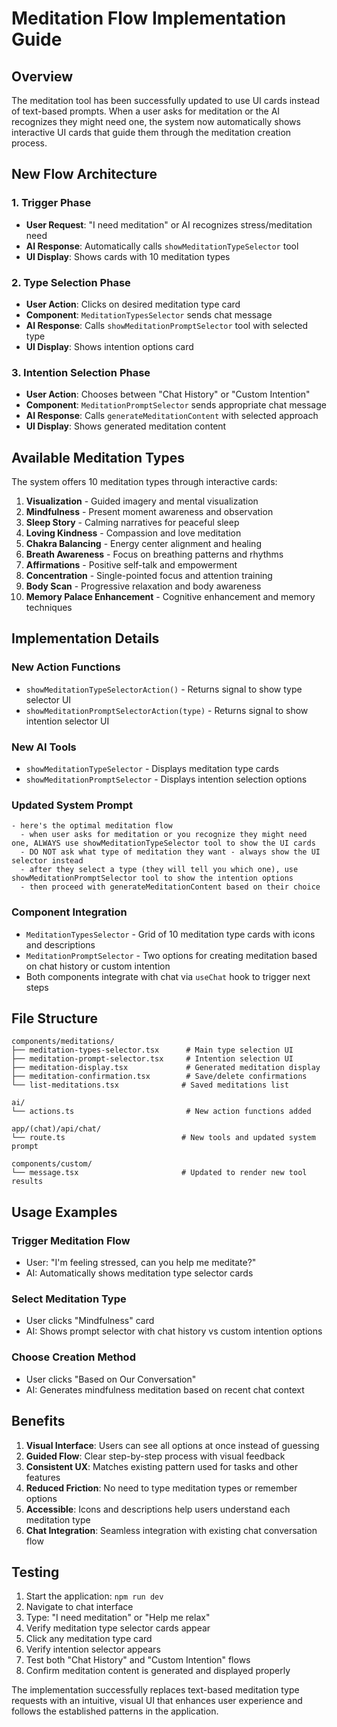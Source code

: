# Meditation Flow Implementation Guide

## Overview

The meditation tool has been successfully updated to use UI cards instead of text-based prompts. When a user asks for meditation or the AI recognizes they might need one, the system now automatically shows interactive UI cards that guide them through the meditation creation process.

## New Flow Architecture

### 1. Trigger Phase
- **User Request**: "I need meditation" or AI recognizes stress/meditation need
- **AI Response**: Automatically calls `showMeditationTypeSelector` tool
- **UI Display**: Shows cards with 10 meditation types

### 2. Type Selection Phase
- **User Action**: Clicks on desired meditation type card
- **Component**: `MeditationTypesSelector` sends chat message
- **AI Response**: Calls `showMeditationPromptSelector` tool with selected type
- **UI Display**: Shows intention options card

### 3. Intention Selection Phase
- **User Action**: Chooses between "Chat History" or "Custom Intention" 
- **Component**: `MeditationPromptSelector` sends appropriate chat message
- **AI Response**: Calls `generateMeditationContent` with selected approach
- **UI Display**: Shows generated meditation content

## Available Meditation Types

The system offers 10 meditation types through interactive cards:

1. **Visualization** - Guided imagery and mental visualization
2. **Mindfulness** - Present moment awareness and observation  
3. **Sleep Story** - Calming narratives for peaceful sleep
4. **Loving Kindness** - Compassion and love meditation
5. **Chakra Balancing** - Energy center alignment and healing
6. **Breath Awareness** - Focus on breathing patterns and rhythms
7. **Affirmations** - Positive self-talk and empowerment
8. **Concentration** - Single-pointed focus and attention training
9. **Body Scan** - Progressive relaxation and body awareness
10. **Memory Palace Enhancement** - Cognitive enhancement and memory techniques

## Implementation Details

### New Action Functions
- `showMeditationTypeSelectorAction()` - Returns signal to show type selector UI
- `showMeditationPromptSelectorAction(type)` - Returns signal to show intention selector UI

### New AI Tools
- `showMeditationTypeSelector` - Displays meditation type cards
- `showMeditationPromptSelector` - Displays intention selection options

### Updated System Prompt
```
- here's the optimal meditation flow
  - when user asks for meditation or you recognize they might need one, ALWAYS use showMeditationTypeSelector tool to show the UI cards
  - DO NOT ask what type of meditation they want - always show the UI selector instead
  - after they select a type (they will tell you which one), use showMeditationPromptSelector tool to show the intention options
  - then proceed with generateMeditationContent based on their choice
```

### Component Integration
- `MeditationTypesSelector` - Grid of 10 meditation type cards with icons and descriptions
- `MeditationPromptSelector` - Two options for creating meditation based on chat history or custom intention
- Both components integrate with chat via `useChat` hook to trigger next steps

## File Structure

```
components/meditations/
├── meditation-types-selector.tsx      # Main type selection UI
├── meditation-prompt-selector.tsx     # Intention selection UI  
├── meditation-display.tsx             # Generated meditation display
├── meditation-confirmation.tsx        # Save/delete confirmations
└── list-meditations.tsx              # Saved meditations list

ai/
└── actions.ts                         # New action functions added

app/(chat)/api/chat/
└── route.ts                          # New tools and updated system prompt

components/custom/
└── message.tsx                       # Updated to render new tool results
```

## Usage Examples

### Trigger Meditation Flow
- User: "I'm feeling stressed, can you help me meditate?"
- AI: Automatically shows meditation type selector cards

### Select Meditation Type  
- User clicks "Mindfulness" card
- AI: Shows prompt selector with chat history vs custom intention options

### Choose Creation Method
- User clicks "Based on Our Conversation" 
- AI: Generates mindfulness meditation based on recent chat context

## Benefits

1. **Visual Interface**: Users can see all options at once instead of guessing
2. **Guided Flow**: Clear step-by-step process with visual feedback
3. **Consistent UX**: Matches existing pattern used for tasks and other features
4. **Reduced Friction**: No need to type meditation types or remember options
5. **Accessible**: Icons and descriptions help users understand each meditation type
6. **Chat Integration**: Seamless integration with existing chat conversation flow

## Testing

1. Start the application: `npm run dev`
2. Navigate to chat interface
3. Type: "I need meditation" or "Help me relax"
4. Verify meditation type selector cards appear
5. Click any meditation type card
6. Verify intention selector appears
7. Test both "Chat History" and "Custom Intention" flows
8. Confirm meditation content is generated and displayed properly

The implementation successfully replaces text-based meditation type requests with an intuitive, visual UI that enhances user experience and follows the established patterns in the application.
